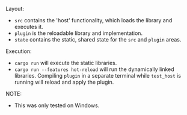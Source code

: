 Layout:
* `src` contains the 'host' functionality, which loads the library and executes it.
* `plugin` is the reloadable library and implementation.
* `state` contains the static, shared state for the `src` and `plugin` areas.

Execution:
* `cargo run` will execute the static libraries.
* `cargo run --features hot-reload` will run the dynamically linked libraries. Compiling `plugin` in a separate terminal while `test_host` is running will reload and apply the plugin.

NOTE: 
* This was only tested on Windows.